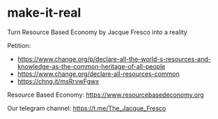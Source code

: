 # make-it-real

Turn Resource Based Economy by Jacque Fresco into a reality

Petition: 

* https://www.change.org/p/declare-all-the-world-s-resources-and-knowledge-as-the-common-heritage-of-all-people
* https://www.change.org/declare-all-resources-common
* https://chng.it/msRrvwFgwx

Resource Based Economy: https://www.resourcebasedeconomy.org

Our telegram channel: https://t.me/The_Jacque_Fresco
